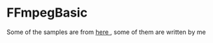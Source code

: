 # FFmpegBasic
Some of the samples are from <a href="https://github.com/HatsuneMikuV/FFmpeg_Leixiaohua.git"> here </a> ,
some of them are written by me
